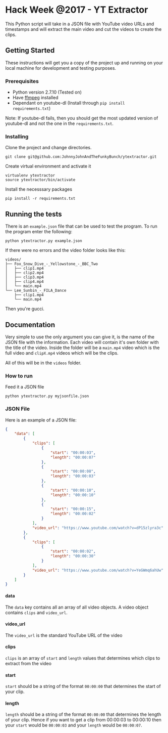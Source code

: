 # Hack Week @2017 - YT Extractor

This Python script will take in a JSON file with YouTube video URLs and timestamps and will extract the main video and cut the videos to create the clips.

## Getting Started

These instructions will get you a copy of the project up and running on your local machine for development and testing purposes.

### Prerequisites

* Python version 2.7.10 (Tested on)
* Have [ffmpeg](http://www.renevolution.com/ffmpeg/2013/03/16/how-to-install-ffmpeg-on-mac-os-x.html) installed
* Dependant on youtube-dl (Install through `pip install requirements.txt`)

Note: If youtube-dl fails, then you should get the most updated version of youtube-dl and not the one in the `requirements.txt`.

### Installing

Clone the project and change directories.

```
git clone git@github.com:JohnnyJohnAndTheFunkyBunch/ytextractor.git
```

Create virtual environment and activate it

```
virtualenv ytextractor
source ytextractor/bin/activate
```

Install the necesssary packages

```
pip install -r requirements.txt
```
## Running the tests
There is an `example.json` file that can be used to test the program. To run the program enter the following:

```
python ytextractor.py example.json
```

If there were no errors and the video folder looks like this:

```
videos/
├── Fox_Snow_Dive_-_Yellowstone_-_BBC_Two
│   ├── clip1.mp4
│   ├── clip2.mp4
│   ├── clip3.mp4
│   ├── clip4.mp4
│   └── main.mp4
└── Lee_Sunbin_-_FILA_Dance
    ├── clip1.mp4
    └── main.mp4
```
Then you're gucci.

## Documentation
Very simple to use the only argument you can give it, is the name of the JSON file with the information. Each video will contain it's own folder with the title of the video. Inside the folder will be a `main.mp4` video which is the full video and `clipX.mp4` videos which will be the clips.

All of this will be in the `videos` folder.

### How to run

Feed it a JSON file

```
python ytextractor.py myjsonfile.json
```


### JSON File

Here is an example of a JSON file:
```json
{
    "data": [
        {
            "clips": [
                {
                    "start": "00:00:03",
                    "length": "00:00:07"
                },
                {
                    "start": "00:00:08",
                    "length": "00:00:03"
                },
                {
                    "start": "00:00:10",
                    "length": "00:00:10"
                },
                {
                    "start": "00:00:15",
                    "length": "00:00:02"
                }
            ],
            "video_url": "https://www.youtube.com/watch?v=dP15zlyra3c"
        },
        {
            "clips": [
                {
                    "start": "00:00:02",
                    "length": "00:00:30"
                }
            ],
            "video_url": "https://www.youtube.com/watch?v=YeGWmq6ahUw"
        }
    ]
}
```
#### data

The `data` key contains all an array of all video objects. A video object contains `clips` and `video_url`.

#### video_url
The `video_url` is the standard YouTube URL of the video
#### clips
`clips` is an array of `start` and `length` values that determines which clips to extract from the video
#### start
`start` should be a string of the format `00:00:00` that determines the start of your clip.
#### length
`length` should be a string of the format `00:00:00` that determines the length of your clip. Hence if you want to get a clip from 00:00:03 to 00:00:10 then your `start` would be `00:00:03` and your `length` would be `00:00:07`.
